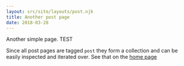 ```yaml
---
layout: src/site/layouts/post.njk
title: Another post page
date: 2018-03-28
---
```


Another simple page. TEST

Since all post pages are tagged `post` they form a collection and can be easily inspected and iterated over. See that on the [home page](/)



